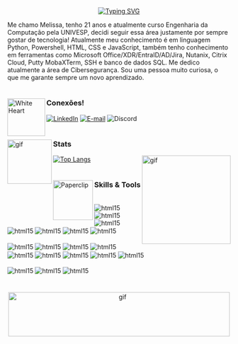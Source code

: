 <div align="center">
  <a href="https://git.io/typing-svg">
    <img src="https://readme-typing-svg.demolab.com?font=Borel&pause=1000&color=C55C7D&width=435&lines=Ol%C3%A1%2C+sou+a+Melissa!+Seja+bem+vindo+%3AD" alt="Typing SVG" />
  </a>
</div>

Me chamo Melissa, tenho 21 anos e atualmente curso Engenharia da Computação pela UNIVESP, decidi seguir essa área justamente por sempre gostar de tecnologia! Atualmente meu conhecimento é em linguagem Python, Powershell, HTML, CSS e JavaScript, também tenho conhecimento em ferramentas como Microsoft Office/XDR/EntraID/AD/Jira, Nutanix, Citrix Cloud, Putty MobaXTerm, SSH e banco de dados SQL. Me dedico atualmente a área de Cibersegurança. Sou uma pessoa muito curiosa, o que me garante sempre um novo aprendizado.


#


<img src="https://raw.githubusercontent.com/Tarikul-Islam-Anik/Animated-Fluent-Emojis/master/Emojis/Smilies/White%20Heart.png" alt="White Heart" width="85" height="85" img align='left'/><h3>Conexões!</h3>

[![LinkedIn](https://img.shields.io/badge/-LinkedIn-000?style=for-the-badge&logo=LinkedIn&logoColor=pink&color:black)](https://www.linkedin.com/in/melissapartonb/) 
[![E-mail](https://img.shields.io/badge/-Email-000?style=for-the-badge&logo=gmail&logoColor=pink&color:#C55C7DFF)](mailto:meelcalixto1@gmail.com)
![Discord](https://img.shields.io/badge/Monkamoon-black?style=for-the-badge&logo=discord&logoColor=pink)

#

<img alt='gif' height='100' width='100' align='left' src='https://64.media.tumblr.com/18837d656d418de6a72731cde6c60ccd/3e8235eb96056332-87/s250x400/05ede8a705d568219a54c25842c968d6770086cf.gifv'/>
<h3>Stats</h3>

[![Top Langs](https://github-readme-stats.vercel.app/api/top-langs/?username=monkamoon&layout=donut&theme=rose)](https://github.com/anuraghazra/github-readme-stats)
<img alt='gif' height='200' width='200' align='right' src='https://64.media.tumblr.com/81b414755055a5d441a62d9a3aadb69c/24aed0b471f653ac-8a/s400x600/50a0c4293416dd2b441652cfe618e82fdb68644d.gifv'/>

# 

<img src="https://64.media.tumblr.com/e0631c62c8159abf82d65b4bc6e61e91/8bb4dbc5f762e89d-d4/s250x400/7fa8b9b456f52f5af9350683f462da82e41f2174.gifv" alt="Paperclip" width="90" height="90" img align='left'/><h3>Skills & Tools</h3>
<div style='display': inline_block><br/>
    <img align='center' alt='html15' src='https://img.shields.io/badge/Python-pink?style=for-the-badge&logo=python&logoColor=black'/>
   <img align='center' alt='html15' src='https://img.shields.io/badge/SAP-pink?style=for-the-badge&logo=sap&logoColor=black'/>
    <img align='center' alt='html15' src='https://img.shields.io/badge/HTML-pink?style=for-the-badge&logo=html5&logoColor=black'/>
   <img align='center' alt='html15' src='https://img.shields.io/badge/CSS-pink?&style=for-the-badge&logo=css3&logoColor=black'/>
    <img align='center' alt='html15' src='https://img.shields.io/badge/JavaScript-pink?style=for-the-badge&logo=javascript&logoColor=black'/>
    <img align='center' alt='html15' src='https://img.shields.io/badge/Powershell-pink?style=for-the-badge&logo=shell&logoColor=black'/>
    <img align='center' alt='html15' src='https://img.shields.io/badge/Microsoft-pink?style=for-the-badge&logo=microsoft&logoColor=black'/>

<div style='display': inline_block><br/>
  <img align='center' alt='html15' src='https://img.shields.io/badge/Citrix-pink?style=for-the-badge&logo=citrix&logoColor=black'/>
  <img align='center' alt='html15' src='https://img.shields.io/badge/Linux-pink?style=for-the-badge&logo=linux&logoColor=black'/>
  <img align='center' alt='html15' src='https://img.shields.io/badge/Pandora-pink?style=for-the-badge&logo=pandora&logoColor=black'/>
  <img align='center' alt='html15' src='https://img.shields.io/badge/Wireshark-pink?style=for-the-badge&logo=wireshark&logoColor=black'/>
  <img align='center' alt='html15' src='https://img.shields.io/badge/windows-pink?style=for-the-badge&logo=windows&logoColor=black'/>
  <img align='center' alt='html15' src='https://img.shields.io/badge/azure-pink?style=for-the-badge&logo=azure&logoColor=black'/>
  <img align='center' alt='html15' src='https://img.shields.io/badge/django-pink?style=for-the-badge&logo=django&logoColor=black'/>
  <img align='center' alt='html15' src='https://img.shields.io/badge/flask-pink?style=for-the-badge&logo=flask&logoColor=black'/>
  <img align='center' alt='html15' src='https://img.shields.io/badge/NIST-pink?style=for-the-badge&logo=NIST&logoColor=black'/>

<div style='display': inline_block><br/>
  <img align='center' alt='html15' src='https://img.shields.io/badge/Owasp10-pink?style=for-the-badge&logo=owasp10&logoColor=black'/>
  <img align='center' alt='html15' src='https://img.shields.io/badge/TryHackMe-pink?style=for-the-badge&logo=TryHackMe&logoColor=black'/>
  <img align='center' alt='html15' src='https://img.shields.io/badge/LetsDefend-pink?style=for-the-badge&logo=LetsDefend&logoColor=black'/>
  
#

<div align='center'>
  <img alt='gif' height='100' width='500' src='https://64.media.tumblr.com/ae5f97185a3d9047591c8c3c6b87c530/96a6dc7b308539f6-27/s500x750/ce08d1b5a98cf0f5caf82fc418f0818fa8fc2906.gifv'/>
<div>

